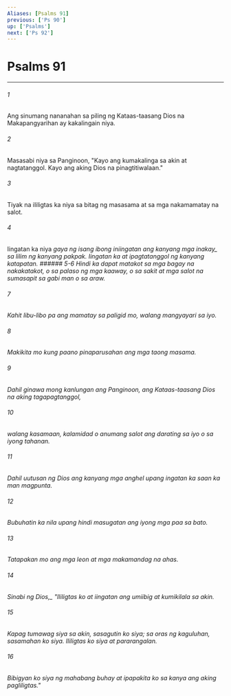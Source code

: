 ```yaml
---
Aliases: [Psalms 91]
previous: ['Ps 90']
up: ['Psalms']
next: ['Ps 92']
---
```

# Psalms 91

***






















###### 1 










Ang sinumang nananahan sa piling ng Kataas-taasang Dios na Makapangyarihan ay kakalingain niya. 





















###### 2 










Masasabi niya sa Panginoon, "Kayo ang kumakalinga sa akin at nagtatanggol. Kayo ang aking Dios na pinagtitiwalaan." 





















###### 3 










Tiyak na ililigtas ka niya sa bitag ng masasama at sa mga nakamamatay na salot. 





















###### 4 










Iingatan ka niya <i class="trans-change">gaya ng isang ibong iniingatan ang kanyang mga inakay_ sa lilim ng kanyang pakpak. Iingatan ka at ipagtatanggol ng kanyang katapatan. ###### 5-6 Hindi ka dapat matakot sa mga bagay na nakakatakot, o sa palaso ng mga kaaway, o sa sakit at mga salot na sumasapit sa gabi man o sa araw. 





















###### 7 










Kahit libu-libo pa ang mamatay sa paligid mo, walang mangyayari sa iyo. 





















###### 8 










Makikita mo kung paano pinaparusahan ang mga taong masama. 





















###### 9 










Dahil ginawa mong kanlungan ang Panginoon, ang Kataas-taasang Dios na aking tagapagtanggol, 





















###### 10 










walang kasamaan, kalamidad o anumang salot ang darating sa iyo o sa iyong tahanan. 





















###### 11 










Dahil uutusan ng Dios ang kanyang mga anghel upang ingatan ka saan ka man magpunta. 





















###### 12 










Bubuhatin ka nila upang hindi masugatan ang iyong mga paa sa bato. 





















###### 13 










Tatapakan mo ang mga leon at mga makamandag na ahas. 





















###### 14 










<i class="trans-change">Sinabi ng Dios,_ "Ililigtas ko at iingatan ang umiibig at kumikilala sa akin. 





















###### 15 










Kapag tumawag siya sa akin, sasagutin ko siya; sa oras ng kaguluhan, sasamahan ko siya. Ililigtas ko siya at pararangalan. 





















###### 16 










Bibigyan ko siya ng mahabang buhay at ipapakita ko sa kanya ang aking pagliligtas."
